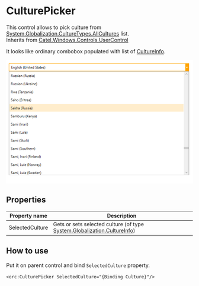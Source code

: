 CulturePicker
=============

This control allows to pick culture from [System.Globalization.CultureTypes.AllCultures][1] list.
<br />Inherits from [Catel.Windows.Controls.UserControl][2]

It looks like ordinary combobox populated with list of [CultureInfo][1].

![CulturePicker 01][3]

## Properties

Property name|Description
-|-
SelectedCulture|Gets or sets selected culture (of type [System.Globalization.CultureInfo][1])

## How to use

Put it on parent control and bind `SelectedCulture` property.

```
<orc:CulturePicker SelectedCulture="{Binding Culture}"/>
```
[1]: https://msdn.microsoft.com/ru-ru/library/system.globalization.cultureinfo(v=vs.110).aspx
[2]: https://catelproject.atlassian.net/wiki/display/CTL/UserControl
[3]: ../images/orc.controls/culturepicker/CulturePicker_01.png